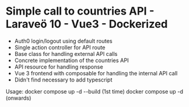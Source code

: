 # Simple call to countries API - Laraveö 10 - Vue3 - Dockerized

- Auth0 login/logout using default routes
- Single action controller for API route
- Base class for handling external API calls
- Concrete implementation of the countries API
- API resource for handling response
- Vue 3 frontend with composable for handling the internal API call
- Didn't find necessary to add typescript

Usage:
docker compose up -d --build (1st time)
docker compose up -d (onwards)
